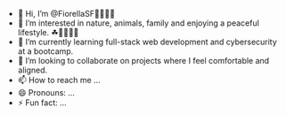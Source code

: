 - 👋 Hi, I’m @FiorellaSF👨‍👩‍👧‍👧
- 👀 I’m interested in nature, animals, family and enjoying a peaceful lifestyle. ☘👨‍👩‍👧‍👧
- 🌱 I’m currently learning full-stack web development and cybersecurity at a bootcamp.
- 💞️ I’m looking to collaborate on projects where I feel comfortable and aligned.
- 📫 How to reach me ...
- 😄 Pronouns: ...
- ⚡ Fun fact: ...

<!---
FiorellaSF/FiorellaSF is a ✨ special ✨ repository because its `README.md` (this file) appears on your GitHub profile.
You can click the Preview link to take a look at your changes.
--->
